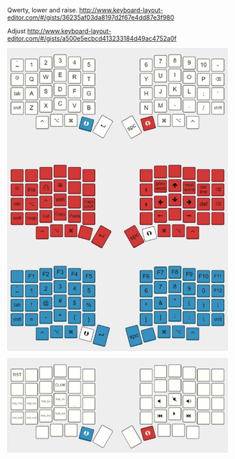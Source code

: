 Qwerty, lower and raise.
http://www.keyboard-layout-editor.com/#/gists/36235af03da8197d2f67e4dd87e3f980

Adjust
http://www.keyboard-layout-editor.com/#/gists/a500e5ecbcd413233184d49ac4752a0f

![SofleKeyboard](/keyboards/sofle/keymaps/ehrgb/soflekeyboard.jpg?raw=true "Qwerty, lower and raise")

![SofleKeyboard](/keyboards/sofle/keymaps/ehrgb/soflekeyboard_adjust.jpg?raw=true "Adjust")